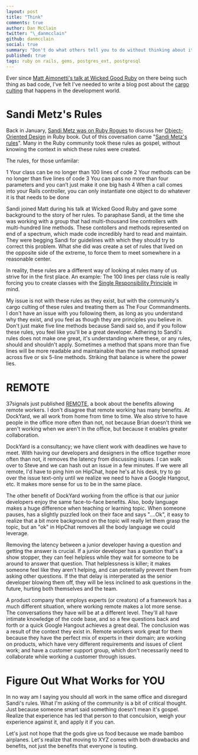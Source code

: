 ```yaml
---
layout: post
title: "Think"
comments: true
author: Dan McClain
twitter: "\_danmcclain"
github: danmcclain
social: true
summary: "Don't do what others tell you to do without thinking about it"
published: true
tags: ruby on rails, gems, postgres_ext, postgresql
---
```


Ever since [Matt Aimonetti's talk at
Wicked Good Ruby](http://wickedgoodruby.com/2013/speakers/matt_aimonetti)
on there being such thing as bad code, I've felt I've
needed to write a blog post about the [cargo culting]() that happens in
the development world. 

# Sandi Metz's Rules

Back in January, [Sandi Metz was on Ruby
Rogues](ihttp://rubyrogues.com/087-rr-book-clubpractical-object-oriented-design-in-ruby-with-sandi-metz/)
to discuss her [Object-Oriented Design]() in Ruby book. Out of this
coversation came "[Sandi Metz's
rules](https://gist.github.com/henrik/4509394)". Many
in the Ruby community took these rules as gospel, without knowing the
context in which these rules were created.

The rules, for those unfamilar:

 1 Your class can be no longer than 100 lines of code
 2 Your methods can be no longer than five lines of code
 3 You can pass no more than four parameters and you can’t just make it one big hash
 4 When a call comes into your Rails controller, you can only instantiate one object to do whatever it is that needs to be done

Sandi joined Matt during his talk at Wicked Good Ruby and gave some background to the
story of her rules. To paraphase Sandi, at the
time she was working with a group that had multi-thousand line controllers with
multi-hundred line methods. These contollers and methods represented on
end of a spectrum, which made code incredibly hard to read and maintain.
They were begging Sandi for guidelines with which they should try to
correct this problem. What she did was create a set of rules that
lived on the opposite side of the extreme, to force them to meet
somewhere in a reasonable center.

In reality, these rules are a different way of looking at rules many of
us strive for in the first place. An example: The 100 lines per class
rule is really forcing you to create classes with the [Single
Responsibility
Principle](https://en.wikipedia.org/wiki/Single_responsibility_principle) in mind.

My issue is not with these rules as they exist, but with the
community's cargo culting of these rules and treating them as The Four
Commandments. I don't have an issue with you following them, as long as
you understand why they exist, and you feel as though they are
principles you believe in. Don't just make five line methods because
Sandi said so, and if you follow these rules, you feel like you'll be a
great developer. Adhering to Sandi's rules does not make one great, it's
understanding where these, or any rules, should and shouldn't apply.
Sometimes a method that spans more than five lines will be more readable
and maintainable than the same method spread across five or six 5-line
methods. Striking that balance is where the power lies.

# REMOTE

37signals just published [REMOTE](), a book about
the benefits allowing remote workers. I don't disagree that remote
working has many benefits. At DockYard, we all work from home from time
to time. We also strive to have people in the office more often than
not, not because Brian doesn't think we aren't working when we aren't in
the office, but because it enables greater collaboration.

DockYard is a consultancy; we have client work with deadlines we have to
meet. With having our developers and designers in the office together more
often than not, it removes the latency from discussing issues. I can
walk over to Steve and we can hash out an issue in a few minutes. If we
were all remote, I'd have to ping him on HipChat, hope he's at his desk,
try to go over the issue text-only until we realize we need to have a
Google Hangout, etc. It makes more sense for us to be in the same place.

The other benefit of DockYard working from the office is that our junior
developers enjoy the same face-to-face benefits. Also, body language
makes a huge difference when teaching or learning topic. When someone pauses,
has a slightly puzzled look on their face and says "....Ok", it easy to
realize that a bit more background on the topic will really let them
grasp the topic, but an "ok" in HipChat removes all the body language we
could leverage.

Removing the latency between a junior developer having a
question and getting the answer is crucial. If a junior developer has a
question that's a show stopper, they can feel helpless while they wait
for someone to be around to answer that question. That helplessness is
killer; it makes someone feel like they aren't helping, and can
potentially prevent them from asking other questions. If the that delay
is interperated as the senior developer blowing them off, they will be
less inclined to ask questions in the future, hurting both themselves
and the team.

A product company that employs experts (or creators) of a framework has
a much different situation, where working remote makes a lot more sense.
The conversations they have will be at a different level. They'll all
have intimate knowledge of the code base, and so a few questions back
and forth or a quick Google Hangout achieves a great deal. The
conclusion was a result of the context they exist in. Remote workers
work great for them because they have the perfect mix of experts in
their domain; are working on products, which have very different
requirements and issues of client work; and have a customer support
group, which don't necessarily need to collaborate while working a
customer through issues.

# Figure Out What Works for YOU

In no way am I saying you should all work in the same office and
disregard Sandi's rules. What I'm asking of the community is a bit of
critical thought. Just because someone smart said something doesn't
mean it's gospel. Realize that experience has led that person to that
conculsion, weigh your experience against it, and apply it if you can.

Let's just not hope that the gods give us food because we made bamboo
airplanes. Let's realize that moving to XYZ comes with both drawbacks and
benefits, not just the benefits that everyone is touting.
